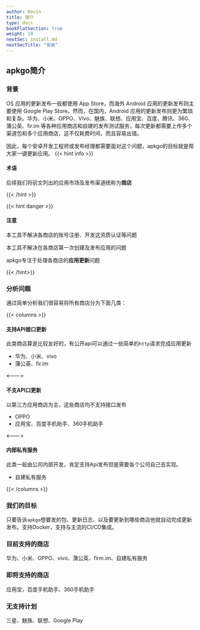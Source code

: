 ```yaml
---
author: Kevin
title: 简介
type: docs
bookFlatSection: true
weight: 10
nextSec: install.md
nextSecTitle: "安装"
---
```


## apkgo简介

### 背景

OS 应用的更新发布一般都使用 App Store，而海外 Android 应用的更新发布则主要使用 Google Play Store。然而，在国内，Android 应用的更新发布则更为繁琐和复杂。华为、小米、OPPO、Vivo、魅族、联想、应用宝、百度、腾讯、360、蒲公英、fir.im 等各种应用商店和自建的发布测试服务，每次更新都需要上传多个渠道包和多个应用商店，这不仅耗费时间，而且容易出错。

因此，每个安卓开发工程师或发布经理都需要面对这个问题，apkgo的目标就是帮大家一键更新应用。
{{< hint info >}}

#### 术语

后续我们将前文列出的应用市场及发布渠道统称为**商店**

{{< /hint >}}

{{< hint danger >}}

#### 注意

本工具不解决各商店的账号注册、开发这资质认证等问题

本工具不解决在各商店第一次创建及发布应用的问题

apkgo专注于处理各商店的**应用更新**问题

{{< /hint>}}

### 分析问题

通过简单分析我们很容易将所有商店分为下面几类：

{{< columns >}}

#### 支持API接口更新

此类商店算是比较友好的，有公开api可以通过一些简单的`http`请求完成应用更新

- 华为、小米、vivo
- 蒲公英、fir.im

<--->

#### 不支API口更新

以第三方应用商店为主，这些商店均不支持接口发布

- OPPO
- 应用宝、百度手机助手、360手机助手

<--->

#### 内部私有服务

此类一般由公司内部开发，肯定支持Api发布但是需要各个公司自己去实现。

- 自建私有服务

{{< /columns >}}

### 我们的目标

只要告诉`apkgo`想要发的包、更新日志、以及要更新到哪些商店他就自动完成更新发布。支持Docker，支持与主流的CI/CD集成。

### 目前支持的商店

华为、小米、OPPO、vivo、蒲公英、firm.im、自建私有服务

### 即将支持的商店

应用宝，百度手机助手、360手机助手

### 无支持计划

三星、魅族、联想、Google Play
